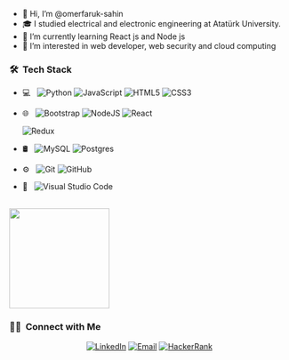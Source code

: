 - 👋 Hi, I’m @omerfaruk-sahin
- 🎓 I studied electrical and electronic engineering at Atatürk University.
- 🌱 I’m currently learning React js and Node js
- 👀 I’m interested in web developer, web security and cloud computing

<h3> 🛠 &nbsp;Tech Stack</h3>

- 💻 &nbsp;
  ![Python](https://img.shields.io/badge/python-3670A0?style=for-the-badge&logo=python&logoColor=ffdd54)
  ![JavaScript](https://img.shields.io/badge/javascript-%23323330.svg?style=for-the-badge&logo=javascript&logoColor=%23F7DF1E)
  ![HTML5](https://img.shields.io/badge/html5-%23E34F26.svg?style=for-the-badge&logo=html5&logoColor=white)
  ![CSS3](https://img.shields.io/badge/css3-%231572B6.svg?style=for-the-badge&logo=css3&logoColor=white)
- 🌐 &nbsp;
  ![Bootstrap](https://img.shields.io/badge/-Bootstrap-333333?style=flat&logo=bootstrap)
  ![NodeJS](https://img.shields.io/badge/-Nodejs-333333?style=flat&logo=node.js)
  ![React](https://img.shields.io/badge/-React-333333?style=flat&logo=react)
  
  ![Redux](https://img.shields.io/badge/-Redux-333333?style=flat&logo=redux)
- 🛢 &nbsp;
  ![MySQL](https://img.shields.io/badge/mysql-%2300f.svg?style=for-the-badge&logo=mysql&logoColor=white)
  ![Postgres](https://img.shields.io/badge/postgres-%23316192.svg?style=for-the-badge&logo=postgresql&logoColor=white)
  
- ⚙️ &nbsp;
  ![Git](https://img.shields.io/badge/git-%23F05033.svg?style=for-the-badge&logo=git&logoColor=white)
  ![GitHub](https://img.shields.io/badge/github-%23121011.svg?style=for-the-badge&logo=github&logoColor=white)

- 🔧 &nbsp;
 ![Visual Studio Code](https://img.shields.io/badge/Visual%20Studio%20Code-0078d7.svg?style=for-the-badge&logo=visual-studio-code&logoColor=white)

<br/>
<a href="https://github.com/omerfaruk-sahin">
 
  <img height="180em" src="https://github-readme-stats.vercel.app/api/top-langs/?username=omerfaruk-sahin&theme=buefy&layout=compact" />

</a>

<br/>

<h3> 🤝🏻 &nbsp;Connect with Me </h3>

<p align="center">
<a href="https://www.linkedin.com/in/%C3%B6merfaruk%C5%9Fahin/"><img alt="LinkedIn" src="https://img.shields.io/badge/LinkedIn-Ömer%20Faruk%20Şahin-blue?style=flat-square&logo=linkedin"></a>
<a href="mailto:omer.fs@hotmail.com"><img alt="Email" src="https://img.shields.io/badge/Email-omer.fs@hotmail.com-blue?style=flat-square&logo=hotmail"></a>
  <a href="https://www.hackerrank.com/omer_fs"><img alt="HackerRank" src="https://img.shields.io/badge/HackerRank-Ömer%20Faruk%20Şahin-blue?style=flat-square&logo=HackerRank"></a>
</p>
